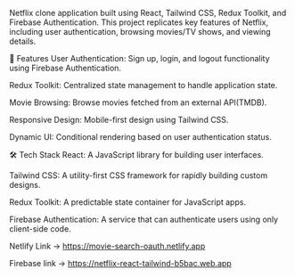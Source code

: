 Netflix clone application built using React, Tailwind CSS, Redux Toolkit, and Firebase Authentication. This project replicates key features of Netflix, including user authentication, browsing movies/TV shows, and viewing details.

🚀 Features
User Authentication: Sign up, login, and logout functionality using Firebase Authentication.

Redux Toolkit: Centralized state management to handle application state.

Movie Browsing: Browse movies fetched from an external API(TMDB).

Responsive Design: Mobile-first design using Tailwind CSS.

Dynamic UI: Conditional rendering based on user authentication status.

🛠️ Tech Stack
React: A JavaScript library for building user interfaces.

Tailwind CSS: A utility-first CSS framework for rapidly building custom designs.

Redux Toolkit: A predictable state container for JavaScript apps.

Firebase Authentication: A service that can authenticate users using only client-side code.

Netlify Link -> https://movie-search-oauth.netlify.app

Firebase link -> https://netflix-react-tailwind-b5bac.web.app
